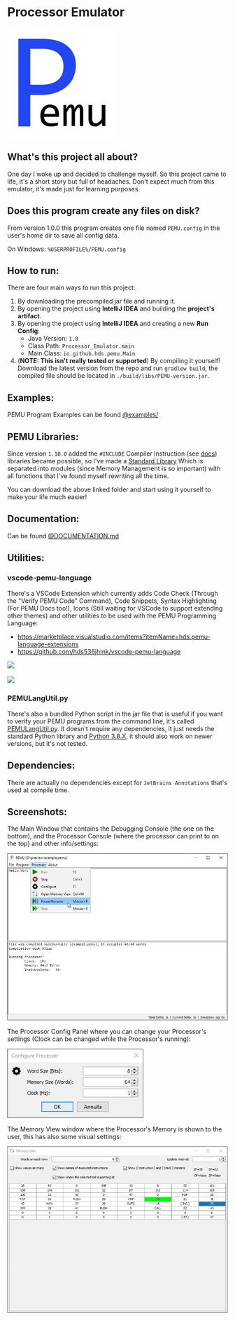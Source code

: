 # Processor Emulator

![](./logo.png)

## What's this project all about?

One day I woke up and decided to challenge myself.
So this project came to life, it's a short story but full of headaches.
Don't expect much from this emulator, it's made just for learning purposes.

## Does this program create any files on disk?

From version 1.0.0 this program creates one file named `PEMU.config` in the user's home dir to save all config data.

On Windows: `%USERPROFILE%/PEMU.config`

## How to run:

There are four main ways to run this project:
 1. By downloading the precompiled jar file and running it.
 2. By opening the project using **IntelliJ IDEA** and building the **project's artifact**.
 3. By opening the project using **IntelliJ IDEA** and creating a new **Run Config**:
    - Java Version: `1.8`
    - Class Path: `Processor_Emulator.main`
    - Main Class: `io.github.hds.pemu.Main`
 4. (**NOTE: This isn't really tested or supported**) By compiling it yourself! Download the latest version from the repo
    and run `gradlew build`, the compiled file should be located in `./build/libs/PEMU-version.jar`.

## Examples:

PEMU Program Examples can be found [@examples/](https://github.com/hds536jhmk/ProcessorEmulator/tree/master/examples)

## PEMU Libraries:

Since version `1.10.0` added the `#INCLUDE` Compiler Instruction (see [docs](#documentation)) libraries became possible,
so I've made a [Standard Library](https://github.com/hds536jhmk/ProcessorEmulator/tree/master/stdlib) Which is separated
into modules (since Memory Management is so important) with all functions that I've found myself rewriting all the time.

You can download the above linked folder and start using it yourself to make your life much easier!

## Documentation:

Can be found [@DOCUMENTATION.md](https://github.com/hds536jhmk/ProcessorEmulator/blob/master/DOCUMENTATION.md)

## Utilities:

### vscode-pemu-language

There's a VSCode Extension which currently adds Code Check (Through the "Verify PEMU Code" Command), Code Snippets,
Syntax Highlighting (For PEMU Docs too!), Icons (Still waiting for VSCode to support extending other themes) and other
utilities to be used with the PEMU Programming Language:

 - https://marketplace.visualstudio.com/items?itemName=hds.pemu-language-extensions
 - https://github.com/hds536jhmk/vscode-pemu-language

![](https://raw.githubusercontent.com/hds536jhmk/vscode-pemu-language/master/pemu-language-extension.verify-code.gif)

![](https://raw.githubusercontent.com/hds536jhmk/vscode-pemu-language/master/pemu-language-extension.snippets.gif)

### PEMULangUtil.py

There's also a bundled Python script in the jar file that is useful if you want to verify your PEMU programs from the
command line, it's called [PEMULangUtil.py](https://github.com/hds536jhmk/ProcessorEmulator/blob/master/src/main/resources/PEMULangUtil.py).
It doesn't require any dependencies, it just needs the standard Python library and [Python 3.8.X](https://www.python.org/downloads/),
it should also work on newer versions, but it's not tested.

## Dependencies:

There are actually no dependencies except for `JetBrains Annotations` that's used at compile time.

## Screenshots:

The Main Window that contains the Debugging Console (the one on the bottom), and the Processor Console (where the
processor can print to on the top) and other info/settings:

![](./preview_main_window.png)

The Processor Config Panel where you can change your Processor's settings
(Clock can be changed while the Processor's running):

![](./preview_processor_config.png)

The Memory View window where the Processor's Memory is shown to the user, this has also some visual settings:

![](./preview_memory_view.png)
